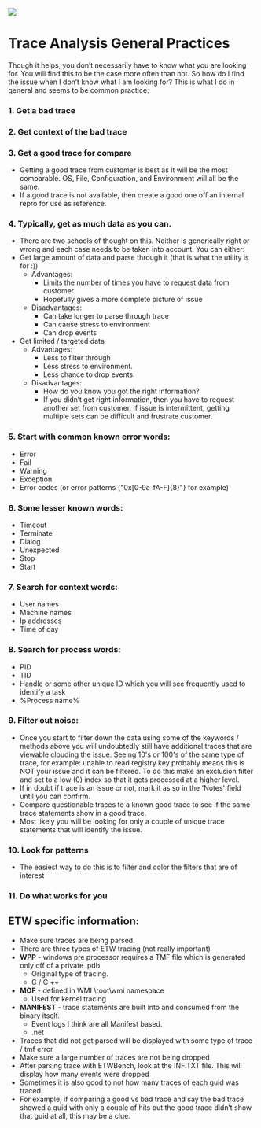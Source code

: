 ![](../TextFilter/Images/ico.png)

# Trace Analysis General Practices

Though it helps, you don’t necessarily have to know what you are looking for. You will find this to be the case more often than not. So how do I find the issue when I don’t know what I am looking for? This is what I do in general and seems to be common practice:

### 1. Get a bad trace

### 2. Get context of the bad trace

### 3. Get a good trace for compare
- Getting a good trace from customer is best as it will be the most comparable. OS, File, Configuration, and Environment will all be the same.
- If a good trace is not available, then create a good one off an internal repro for use as reference.

### 4. Typically, get as much data as you can.
- There are two schools of thought on this. Neither is generically right or wrong and each case needs to be taken into account. You can either:
- Get large amount of data and parse through it (that is what the utility is for :))
  - Advantages: 
    - Limits the number of times you have to request data from customer
    - Hopefully gives a more complete picture of issue
  - Disadvantages:
    - Can take longer to parse through trace
    - Can cause stress to environment
    - Can drop events
- Get limited / targeted data
  - Advantages:
    - Less to filter through
    - Less stress to environment. 
    - Less chance to drop events.
  - Disadvantages:
    - How do you know you got the right information?
    - If you didn’t get right information, then you have to request another set from customer. If issue is intermittent, getting multiple sets can be difficult and frustrate customer.

### 5. Start with common known error words:
- Error
- Fail
- Warning
- Exception
- Error codes (or error patterns {"0x[0-9a-fA-F]{8}"} for example)

### 6. Some lesser known words:
- Timeout
- Terminate
- Dialog
- Unexpected
- Stop 
- Start

### 7. Search for context words:
- User names
- Machine names
- Ip addresses
- Time of day

### 8. Search for process words:
- PID
- TID
- Handle or some other unique ID which you will see frequently used to identify a task
- %Process name%

### 9. Filter out noise:
- Once you start to filter down the data using some of the keywords / methods above you will undoubtedly still have additional traces that are viewable clouding the issue. Seeing 10's or 100's of the same type of trace, for example: unable to read registry key probably means this is NOT your issue and it can be filtered. To do this make an exclusion filter and set to a low (0) index so that it gets processed at a higher level.
- If in doubt if trace is an issue or not, mark it as so in the 'Notes' field until you can confirm.
- Compare questionable traces to a known good trace to see if the same trace statements show in a good trace.
- Most likely you will be looking for only a couple of unique trace statements that will identify the issue.

### 10. Look for patterns
- The easiest way to do this is to filter and color the filters that are of interest

### 11. Do what works for you

## ETW specific information:
- Make sure traces are being parsed.
- There are three types of ETW tracing (not really important)
- **WPP** - windows pre processor requires a TMF file which is generated only off of a private .pdb
  - Original type of tracing.
  - C / C ++
- **MOF** - defined in WMI \root\wmi namespace
  - Used for kernel tracing
- **MANIFEST** - trace statements are built into and consumed from the binary itself.
  - Event logs I think are all Manifest based.
  - .net
- Traces that did not get parsed will be displayed with some type of trace / tmf error
- Make sure a large number of traces are not being dropped
- After parsing trace with ETWBench, look at the INF.TXT file. This will display how many events were dropped
- Sometimes it is also good to not how many traces of each guid was traced.
- For example, if comparing a good vs bad trace and say the bad trace showed a guid with only a couple of hits but the good trace didn’t show that guid at all, this may be a clue.
